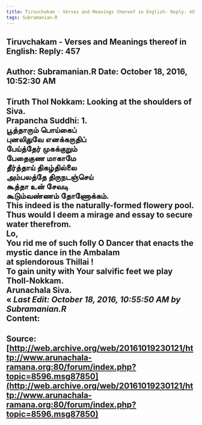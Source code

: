 ```yaml
--- 
title: Tiruvchakam - Verses and Meanings thereof in English- Reply- 457   
tags: Subramanian.R  
---  
```

##  Tiruvchakam - Verses and Meanings thereof in English: Reply: 457  
Author: Subramanian.R       Date: October 18, 2016, 10:52:30 AM  
---  
Tiruth Thol Nokkam: Looking at the shoulders of Siva.   
Prapancha Suddhi: 1.   
பூத்தாரும் பொய்கைப்   
 புனலிதுவே எனக்கருதிப்   
பேய்த்தேர் முகக்குறும்   
 பேதைகுண மாகாமே   
தீர்த்தாய் திகழ்தில்லை   
 அம்பலத்தே திருநடஞ்செய்   
கூத்தா உன் சேவடி   
 கூடும்வண்ணம் தோணோக்கம்.   
This indeed is the naturally-formed flowery pool.   
Thus would I deem a mirage and essay to secure water therefrom.   
Lo,   
You rid me of such folly O Dancer that enacts the mystic dance in the Ambalam  
at splendorous Thillai !   
To gain unity with Your salvific feet we play Tholl-Nokkam.   
Arunachala Siva.  
« _Last Edit: October 18, 2016, 10:55:50 AM by Subramanian.R_  
Content:
 ---  
Source:[http://web.archive.org/web/20161019230121/http://www.arunachala-ramana.org:80/forum/index.php?topic=8596.msg87850](http://web.archive.org/web/20161019230121/http://www.arunachala-ramana.org:80/forum/index.php?topic=8596.msg87850)   
---  


